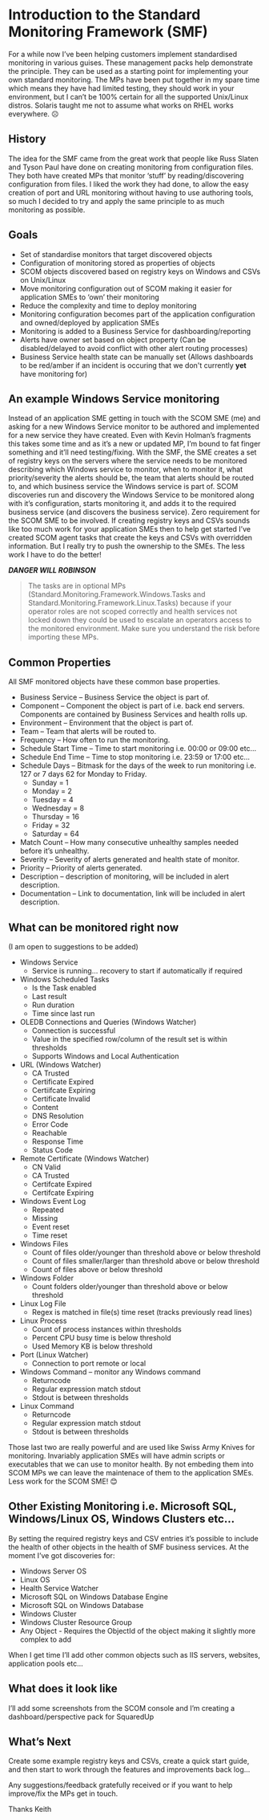 # **Introduction to the Standard Monitoring Framework (SMF)**
For a while now I’ve been helping customers implement standardised monitoring in various guises. These management packs help demonstrate the principle. They can be used as a starting point for implementing your own standard monitoring. The MPs have been put together in my spare time which means they have had limited testing, they should work in your environment, but I can’t be 100% certain for all the supported Unix/Linux distros. Solaris taught me not to assume what works on RHEL works everywhere. ☹ 
## **History**
The idea for the SMF came from the great work that people like Russ Slaten and Tyson Paul have done on creating monitoring from configuration files. They both have created MPs that monitor ‘stuff’ by reading/discovering configuration from files. I liked the work they had done, to allow the easy creation of port and URL monitoring without having to use authoring tools, so much I decided to try and apply the same principle to as much monitoring as possible. 

## Goals
* Set of standardise monitors that target discovered objects
* Configuration of monitoring stored as properties of objects
* SCOM objects discovered based on registry keys on Windows and CSVs on Unix/Linux
* Move monitoring configuration out of SCOM making it easier for application SMEs to ‘own’ their monitoring
* Reduce the complexity and time to deploy monitoring
* Monitoring configuration becomes part of the application configuration and owned/deployed by application SMEs
* Monitoring is added to a Business Service for dashboarding/reporting
* Alerts have owner set based on object property (Can be disabled/delayed to avoid conflict with other alert routing processes)
* Business Service health state can be manually set (Allows dashboards to be red/amber if an incident is occuring that we don't currently **yet** have monitoring for)
  
## An example Windows Service monitoring
Instead of an application SME getting in touch with the SCOM SME (me) and asking for a new Windows Service monitor to be authored and implemented for a new service they have created. Even with Kevin Holman’s fragments this takes some time and as it’s a new or updated MP, I’m bound to fat finger something and it’ll need testing/fixing. 
With the SMF, the SME creates a set of registry keys on the servers where the service needs to be monitored describing which Windows service to monitor, when to monitor it, what priority/severity the alerts should be, the team that alerts should be routed to, and which business service the Windows service is part of. SCOM discoveries run and discovery the Windows Service to be monitored along with it’s configuration, starts monitoring it, and adds it to the required business service (and discovers the business service). Zero requirement for the SCOM SME to be involved. 
If creating registry keys and CSVs sounds like too much work for your application SMEs then to help get started I’ve created SCOM agent tasks that create the keys and CSVs with overridden information. But I really try to push the ownership to the SMEs. The less work I have to do the better! 

**_DANGER WILL ROBINSON_**

> The tasks are in optional MPs (Standard.Monitoring.Framework.Windows.Tasks and Standard.Monitoring.Framework.Linux.Tasks) because if your operator roles are not scoped correctly and health services not locked down they could be used to escalate an operators access to the monitored environment. Make sure you understand the risk before importing these MPs.

## Common Properties
All SMF monitored objects have these common base properties. 
* Business Service – Business Service the object is part of.
* Component – Component the object is part of i.e. back end servers. Components are contained by Business Services and health rolls up. 
* Environment –  Environment that the object is part of.
* Team – Team that alerts will be routed to.
* Frequency – How often to run the monitoring.
* Schedule Start Time – Time to start monitoring i.e. 00:00 or 09:00 etc...
* Schedule End Time – Time to stop monitoring i.e. 23:59 or 17:00 etc...
* Schedule Days – Bitmask for the days of the week to run monitoring i.e. 127 or 7 days 62 for Monday to Friday.
  * Sunday = 1
  * Monday = 2
  * Tuesday = 4
  * Wednesday = 8
  * Thursday = 16
  * Friday = 32
  * Saturday = 64
* Match Count – How many consecutive unhealthy samples needed before it’s unhealthy.
* Severity – Severity of alerts generated and health state of monitor.
* Priority – Priority of alerts generated.
* Description – description of monitoring, will be included in alert description.
* Documentation – Link to documentation, link will be included in alert description.
## What can be monitored right now
(I am open to suggestions to be added)
* Windows Service 
  * Service is running… recovery to start if automatically if required
* Windows Scheduled Tasks
  * Is the Task enabled
  * Last result
  * Run duration
  * Time since last run
* OLEDB Connections and Queries (Windows Watcher)
  * Connection is successful
  * Value in the specified row/column of the result set is within thresholds
  * Supports Windows and Local Authentication
* URL (Windows Watcher)
  * CA Trusted
  * Certificate Expired
  * Certiifcate Expiring
  * Certificate Invalid
  * Content
  * DNS Resolution
  * Error Code
  * Reachable
  * Response Time
  * Status Code
* Remote Certificate (Windows Watcher)
  * CN Valid
  * CA Trusted
  * Certifcate Expired
  * Certifcate Expiring
* Windows Event Log
  * Repeated
  * Missing
  * Event reset
  * Time reset
* Windows Files
  * Count of files older/younger than threshold above or below threshold
  * Count of files smaller/larger than threshold above or below threshold
  * Count of files above or below threshold
* Windows Folder
  * Count folders older/younger than threshold above or below threshold
* Linux Log File
  * Regex is matched in file(s) time reset (tracks previously read lines)
* Linux Process
  * Count of process instances within thresholds
  * Percent CPU busy time is below threshold
  * Used Memory KB is below threshold
* Port (Linux Watcher)
  * Connection to port remote or local
* Windows Command – monitor any Windows command
  * Returncode
  * Regular expression match stdout
  * Stdout is between thresholds
* Linux Command
  * Returncode
  * Regular expression match stdout
  * Stdout is between thresholds

Those last two are really powerful and are used like Swiss Army Knives for monitoring. Invariably application SMEs will have admin scripts or executables that we can use to monitor health. By not embeding them into SCOM MPs we can leave the maintenace of them to the application SMEs. Less work for the SCOM SME! 😊
## Other Existing Monitoring i.e. Microsoft SQL, Windows/Linux OS, Windows Clusters etc…
By setting the required registry keys and CSV entries it’s possible to include the health of other objects in the health of SMF business services. At the moment I’ve got discoveries for: 
* Windows Server OS
* Linux OS
* Health Service Watcher
* Microsoft SQL on Windows Database Engine
* Microsoft SQL on Windows Database
* Windows Cluster
* Windows Cluster Resource Group
* Any Object - Requires the ObjectId of the object making it slightly more complex to add
  
When I get time I’ll add other common objects such as IIS servers, websites, application pools etc...  
## What does it look like
I’ll add some screenshots from the SCOM console and I’m creating a dashboard/perspective pack for SquaredUp
## What’s Next
Create some example registry keys and CSVs, create a quick start guide, and then start to work through the features and improvements back log… 

Any suggestions/feedback gratefully received or if you want to help improve/fix the MPs get in touch. 

Thanks 
Keith

